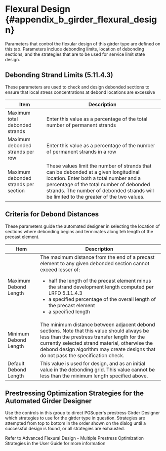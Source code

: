 Flexural Design {#appendix_b_girder_flexural_design}
==============================================
Parameters that control the flexular design of this girder type are defined on this tab. Parameters include debonding limits, location of debonding sections, and the strategies that are to be used for service limit state design.

Debonding Strand Limits (5.11.4.3)
----------------------------------
These parameters are used to check and design debonded sections to ensure that local stress concentrations at debond locations are excessive

Item | Description
------|---------
Maximum total debonded strands | Enter this value as a percentage of the total number of permanent strands
Maximum debonded strands per row | Enter this value as a percentage of the number of permanent strands in a row
Maximum debonded strands per section | These values limit the number of strands that can be debonded at a given longitudinal location. Enter both a total number and a percentage of the total number of debonded strands. The number of debonded strands will be limited to the greater of the two values.

Criteria for Debond Distances
-----------------------------
These parameters guide the automated designer in selecting the location of sections where debonding begins and terminates along teh length of the precast element.

Item | Description
------|------------
Maximum Debond Length | The maximum distance from the end of a precast element to any given debonded section cannot exceed lesser of: <ul><li>half the length of the precast element minus the strand development length computed per LRFD 5.11.4.3</li><li>a specified percentage of the overall length of the precast element</li><li>a specified length</li></ul>
Minimum Debond Length | The minimum distance between adjacent debond sections. Note that this value should always be less than the prestress transfer length for the currently selected strand material, otherwise the debond design algorithm may create designs that do not pass the specification check.
Default Debond Length | This value is used for design, and as an initial value in the debonding grid. This value cannot be less than the minimum length specified above.

Prestressing Optimization Strategies for the Automated Girder Designer
-----------------------------------------------------------------------
Use the controls in this group to direct PGSuper's prestress Girder Designer which strategies to use for the girder type in question. Strategies are attempted from top to bottom in the order shown on the dialog until a successful design is found, or all strategies are exhausted. 

Refer to Advanced Flexural Design - Multiple Prestress Optimization Strategies in the User Guide for more information
